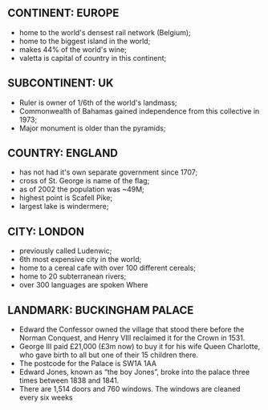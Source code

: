 ## CONTINENT: EUROPE
- home to the world's densest rail network (Belgium);
- home to the biggest island in the world;
- makes 44% of the world's wine;
- valetta is capital of country in this continent;

## SUBCONTINENT: UK
- Ruler is owner of 1/6th of the world's landmass;
- Commonwealth of Bahamas gained independence from this collective in 1973;
- Major monument is older than the pyramids;

## COUNTRY: ENGLAND
- has not had it's own separate government since 1707;
- cross of St. George is name of the flag;
- as of 2002 the population was ~49M;
- highest point is Scafell Pike;
- largest lake is windermere;

## CITY: LONDON
- previously called Ludenwic;
- 6th most expensive city in the world;
- home to a cereal cafe with over 100 different cereals;
- home to 20 subterranean rivers;
- over 300 languages are spoken Where

## LANDMARK: BUCKINGHAM PALACE
- Edward the Confessor owned the village that stood there before the Norman Conquest,
  and Henry VIII reclaimed it for the Crown in 1531.
- George III paid £21,000 (£3m now) to buy it for his wife Queen Charlotte, who gave birth to
  all but one of their 15 children there.
- The postcode for the Palace is SW1A 1AA
- Edward Jones, known as “the boy Jones”, broke into the palace three times between 1838 and
  1841.
- There are 1,514 doors and 760 windows. The windows are cleaned every six weeks
